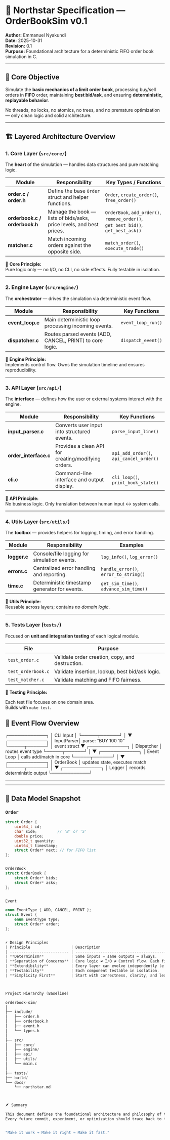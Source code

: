 # 🧭 Northstar Specification — OrderBookSim v0.1
**Author:** Emmanuel Nyakundi  
**Date:** 2025-10-31  
**Revision:** 0.1  
**Purpose:** Foundational architecture for a deterministic FIFO order book simulation in C.

---

## 🎯 Core Objective
Simulate the **basic mechanics of a limit order book**, processing buy/sell orders in **FIFO** order, maintaining **best bid/ask**, and ensuring **deterministic, replayable behavior**.

No threads, no locks, no atomics, no trees, and no premature optimization — only clean logic and solid architecture.

---

## 🏗️ Layered Architecture Overview

### 1. Core Layer (`src/core/`)
The **heart** of the simulation — handles data structures and pure matching logic.

| Module | Responsibility | Key Types / Functions |
|--------|----------------|-----------------------|
| **order.c / order.h** | Define the base `Order` struct and helper functions. | `Order`, `create_order()`, `free_order()` |
| **orderbook.c / orderbook.h** | Manage the book — lists of bids/asks, price levels, and best prices. | `OrderBook`, `add_order()`, `remove_order()`, `get_best_bid()`, `get_best_ask()` |
| **matcher.c** | Match incoming orders against the opposite side. | `match_order()`, `execute_trade()` |

🧩 **Core Principle:**  
Pure logic only — no I/O, no CLI, no side effects. Fully testable in isolation.

---

### 2. Engine Layer (`src/engine/`)
The **orchestrator** — drives the simulation via deterministic event flow.

| Module | Responsibility | Key Functions |
|--------|----------------|----------------|
| **event_loop.c** | Main deterministic loop processing incoming events. | `event_loop_run()` |
| **dispatcher.c** | Routes parsed events (ADD, CANCEL, PRINT) to core logic. | `dispatch_event()` |

🧩 **Engine Principle:**  
Implements control flow. Owns the simulation timeline and ensures reproducibility.

---

### 3. API Layer (`src/api/`)
The **interface** — defines how the user or external systems interact with the engine.

| Module | Responsibility | Key Functions |
|--------|----------------|----------------|
| **input_parser.c** | Converts user input into structured events. | `parse_input_line()` |
| **order_interface.c** | Provides a clean API for creating/modifying orders. | `api_add_order()`, `api_cancel_order()` |
| **cli.c** | Command-line interface and output display. | `cli_loop()`, `print_book_state()` |

🧩 **API Principle:**  
No business logic. Only translation between human input ↔ system calls.

---

### 4. Utils Layer (`src/utils/`)
The **toolbox** — provides helpers for logging, timing, and error handling.

| Module | Responsibility | Examples |
|--------|----------------|-----------|
| **logger.c** | Console/file logging for simulation events. | `log_info()`, `log_error()` |
| **errors.c** | Centralized error handling and reporting. | `handle_error()`, `error_to_string()` |
| **time.c** | Deterministic timestamp generator for events. | `get_sim_time()`, `advance_sim_time()` |

🧩 **Utils Principle:**  
Reusable across layers; contains *no domain logic*.

---

### 5. Tests Layer (`tests/`)
Focused on **unit and integration testing** of each logical module.

| File | Purpose |
|------|----------|
| `test_order.c` | Validate order creation, copy, and destruction. |
| `test_orderbook.c` | Validate insertion, lookup, best bid/ask logic. |
| `test_matcher.c` | Validate matching and FIFO fairness. |

🧩 **Testing Principle:**


Each test file focuses on one domain area.  
Builds with `make test`.


## 🔄 Event Flow Overview
┌────────────┐
│ CLI Input │
└─────┬──────┘
│
▼
┌────────────┐
│ InputParser│ parse: “BUY 100 10”
└─────┬──────┘
│ event struct
▼
┌────────────┐
│ Dispatcher │ routes event type
└─────┬──────┘
│
▼
┌────────────┐
│ Event Loop │ calls add/match in core
└─────┬──────┘
│
▼
┌────────────┐
│ OrderBook │ updates state, executes match
└─────┬──────┘
│
▼
┌────────────┐
│ Logger │ records deterministic output
└────────────┘


---



---

## 🧩 Data Model Snapshot

### `Order`
```c
struct Order {
    uint64_t id;
    char side;         // 'B' or 'S'
    double price;
    uint32_t quantity;
    uint64_t timestamp;
    struct Order* next; // for FIFO list
};


OrderBook
struct OrderBook {
    struct Order* bids;
    struct Order* asks;
};


Event

enum EventType { ADD, CANCEL, PRINT };
struct Event {
    enum EventType type;
    struct Order* order;
};


⚡️ Design Principles
| Principle                  | Description                                                               |
| -------------------------- | ------------------------------------------------------------------------- |
| **Determinism**            | Same inputs = same outputs — always.                                      |
| **Separation of Concerns** | Core logic ≠ I/O ≠ Control flow. Each file owns one domain.               |
| **Extendibility**          | Every layer can evolve independently (e.g., add Pro-Rata matching later). |
| **Testability**            | Each component testable in isolation.                                     |
| **Simplicity First**       | Start with correctness, clarity, and learning before optimizing.          |



Project Hierarchy (Baseline)

orderbook-sim/
│
├── include/
│   ├── order.h
│   ├── orderbook.h
│   ├── event.h
│   └── types.h
│
├── src/
│   ├── core/
│   ├── engine/
│   ├── api/
│   ├── utils/
│   └── main.c
│
├── tests/
├── build/
└── docs/
    └── northstar.md



🪶 Summary

This document defines the foundational architecture and philosophy of the OrderBookSim project.
Every future commit, experiment, or optimization should trace back to this “Northstar” to maintain clarity, modularity, and deterministic design.


"Make it work → Make it right → Make it fast."






